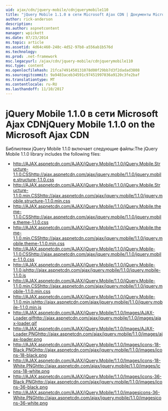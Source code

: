 ```yaml
---
uid: ajax/cdn/jquery-mobile/cdnjquerymobile110
title: "jQuery Mobile 1.1.0 в сети Microsoft Ajax CDN | Документы Microsoft"
author: rick-anderson
description: 
ms.author: aspnetcontent
manager: wpickett
ms.date: 07/23/2014
ms.topic: article
ms.assetid: 4d64c460-248c-4d52-97b8-a556ab1b576d
ms.technology: 
ms.prod: .net-framework
msc.legacyurl: /ajax/cdn/jquery-mobile/cdnjquerymobile110
msc.type: content
ms.openlocfilehash: 21fca7491450131078d00f29bb7d3f2dadad3808
ms.sourcegitcommit: 9a9483aceb34591c97451997036a9120c3fe2baf
ms.translationtype: MT
ms.contentlocale: ru-RU
ms.lasthandoff: 11/10/2017
---
```

<a name="jquery-mobile-110-on-the-microsoft-ajax-cdn"></a><span data-ttu-id="ffeb9-102">jQuery Mobile 1.1.0 в сети Microsoft Ajax CDN</span><span class="sxs-lookup"><span data-stu-id="ffeb9-102">jQuery Mobile 1.1.0 on the Microsoft Ajax CDN</span></span>
====================
<span data-ttu-id="ffeb9-103">Библиотеки jQuery Mobile 1.1.0 включает следующие файлы:</span><span class="sxs-lookup"><span data-stu-id="ffeb9-103">The jQuery Mobile 1.1.0 library includes the following files:</span></span>

- <span data-ttu-id="ffeb9-104">http://AJAX.aspnetcdn.com/AJAX/jQuery.Mobile/1.1.0/jQuery.Mobile.Structure-1.1.0.CSS</span><span class="sxs-lookup"><span data-stu-id="ffeb9-104">http://ajax.aspnetcdn.com/ajax/jquery.mobile/1.1.0/jquery.mobile.structure-1.1.0.css</span></span>
- <span data-ttu-id="ffeb9-105">http://AJAX.aspnetcdn.com/AJAX/jQuery.Mobile/1.1.0/jQuery.Mobile.Structure-1.1.0.min.CSS</span><span class="sxs-lookup"><span data-stu-id="ffeb9-105">http://ajax.aspnetcdn.com/ajax/jquery.mobile/1.1.0/jquery.mobile.structure-1.1.0.min.css</span></span>
- <span data-ttu-id="ffeb9-106">http://AJAX.aspnetcdn.com/AJAX/jQuery.Mobile/1.1.0/jQuery.Mobile.theme-1.1.0.CSS</span><span class="sxs-lookup"><span data-stu-id="ffeb9-106">http://ajax.aspnetcdn.com/ajax/jquery.mobile/1.1.0/jquery.mobile.theme-1.1.0.css</span></span>
- <span data-ttu-id="ffeb9-107">http://AJAX.aspnetcdn.com/AJAX/jQuery.Mobile/1.1.0/jQuery.Mobile.theme-1.1.0.min.CSS</span><span class="sxs-lookup"><span data-stu-id="ffeb9-107">http://ajax.aspnetcdn.com/ajax/jquery.mobile/1.1.0/jquery.mobile.theme-1.1.0.min.css</span></span>
- <span data-ttu-id="ffeb9-108">http://AJAX.aspnetcdn.com/AJAX/jQuery.Mobile/1.1.0/jQuery.Mobile-1.1.0.CSS</span><span class="sxs-lookup"><span data-stu-id="ffeb9-108">http://ajax.aspnetcdn.com/ajax/jquery.mobile/1.1.0/jquery.mobile-1.1.0.css</span></span>
- <span data-ttu-id="ffeb9-109">http://AJAX.aspnetcdn.com/AJAX/jQuery.Mobile/1.1.0/jQuery.Mobile-1.1.0.js</span><span class="sxs-lookup"><span data-stu-id="ffeb9-109">http://ajax.aspnetcdn.com/ajax/jquery.mobile/1.1.0/jquery.mobile-1.1.0.js</span></span>
- <span data-ttu-id="ffeb9-110">http://AJAX.aspnetcdn.com/AJAX/jQuery.Mobile/1.1.0/jQuery.Mobile-1.1.0.min.CSS</span><span class="sxs-lookup"><span data-stu-id="ffeb9-110">http://ajax.aspnetcdn.com/ajax/jquery.mobile/1.1.0/jquery.mobile-1.1.0.min.css</span></span>
- <span data-ttu-id="ffeb9-111">http://AJAX.aspnetcdn.com/AJAX/jQuery.Mobile/1.1.0/jQuery.Mobile-1.1.0.min.js</span><span class="sxs-lookup"><span data-stu-id="ffeb9-111">http://ajax.aspnetcdn.com/ajax/jquery.mobile/1.1.0/jquery.mobile-1.1.0.min.js</span></span>
- <span data-ttu-id="ffeb9-112">http://AJAX.aspnetcdn.com/AJAX/jQuery.Mobile/1.1.0/Images/AJAX-Loader.gif</span><span class="sxs-lookup"><span data-stu-id="ffeb9-112">http://ajax.aspnetcdn.com/ajax/jquery.mobile/1.1.0/images/ajax-loader.gif</span></span>
- <span data-ttu-id="ffeb9-113">http://AJAX.aspnetcdn.com/AJAX/jQuery.Mobile/1.1.0/Images/AJAX-Loader.PNG</span><span class="sxs-lookup"><span data-stu-id="ffeb9-113">http://ajax.aspnetcdn.com/ajax/jquery.mobile/1.1.0/images/ajax-loader.png</span></span>
- <span data-ttu-id="ffeb9-114">http://AJAX.aspnetcdn.com/AJAX/jQuery.Mobile/1.1.0/Images/icons-18-Black.PNG</span><span class="sxs-lookup"><span data-stu-id="ffeb9-114">http://ajax.aspnetcdn.com/ajax/jquery.mobile/1.1.0/images/icons-18-black.png</span></span>
- <span data-ttu-id="ffeb9-115">http://AJAX.aspnetcdn.com/AJAX/jQuery.Mobile/1.1.0/Images/icons-18-White.PNG</span><span class="sxs-lookup"><span data-stu-id="ffeb9-115">http://ajax.aspnetcdn.com/ajax/jquery.mobile/1.1.0/images/icons-18-white.png</span></span>
- <span data-ttu-id="ffeb9-116">http://AJAX.aspnetcdn.com/AJAX/jQuery.Mobile/1.1.0/Images/icons-36-Black.PNG</span><span class="sxs-lookup"><span data-stu-id="ffeb9-116">http://ajax.aspnetcdn.com/ajax/jquery.mobile/1.1.0/images/icons-36-black.png</span></span>
- <span data-ttu-id="ffeb9-117">http://AJAX.aspnetcdn.com/AJAX/jQuery.Mobile/1.1.0/imagesicons-36-White.PNG</span><span class="sxs-lookup"><span data-stu-id="ffeb9-117">http://ajax.aspnetcdn.com/ajax/jquery.mobile/1.1.0/imagesicons-36-white.png</span></span>
